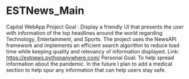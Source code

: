 # ESTNews_Main
Capital WebApp Project
Goal : Display a friendly UI that presents the user with information of the top headlines around the world regarding Technology, Entertainment, and Sports. The project uses the 
NewsAPI framework and implements an efficient search algorithm to reduce load time while keeping quality and relevancy of information displayed. 
Link: https://estnews.pythonanywhere.com/
Personal Goal: To help spread information about the pandemic. In the future I plan to add a medical section to help spur any information that can help users stay safe.
